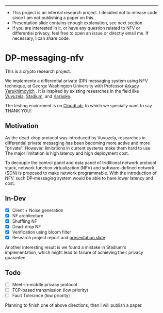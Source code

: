 ---

* This project is an internal research project. I decided not to release code since I am not publishing a paper on this. 
* Presentation slide contains enough explanation, see next section. 
* If you are interested in it, or have any question related to NFV or differential privacy, feel free to open an issue or directly email me. If necessary, I can share code.

# DP-messaging-nfv

This is a crypto research project.

We implemente a differential private (DP) messaging system using NFV technique, at George Washington University with Professor [Arkady Yerukhimovich](https://www2.seas.gwu.edu/~arkady/) . It is inspired by existing researches in the field like [Vuvuzela](https://www.freehaven.net/anonbib/cache/vuvuzela:sosp15.pdf), [Stadium](https://eprint.iacr.org/2016/943.pdf), and [Karaoke](https://people.csail.mit.edu/nickolai/papers/lazar-karaoke.pdf).

The testing enviorment is on [CloudLab](https://cloudlab.us/), to which we specially want to say THANK YOU!

## Motivation

As the dead-drop protocol was introduced by Vuvuzela, researches in differential private messaging has been becoming more active and more "private". However, limitations in current systems make them hard to use. The major limitation is high latency and high deployment cost.

To decouple the control panel and data panel of triditional network protocol stack, network function virtualization (NFV) and software-defined network (SDN) is proposed to make network programmable. With the introduction of NFV, such DP-messaging system would be able to have lower latency and cost.

## In-Dev

- [x] Client + Noise generation
- [x] NF architecture
- [x] Shuffling NF
- [x] Dead-drop NF
- [x] Verification using bloom filter
- [x] Research project report and [presentation slide](https://docs.google.com/presentation/d/1D8Y94qmM55OrBm45_cEeT10cFFVEJ8jcuBEv8ibcAZc/edit?usp=sharing).

Another interesting result is we found a mistake in Stadium's implementation, which might lead to failure of achieving their privacy guarantee.

## Todo

- [ ] Meet-in-middle privacy protocol
- [ ] TCP-based transmission (low priority)
- [ ] Fault Tolerance (low priority)

Planning to finish one of above directions, then I will publish a paper.
